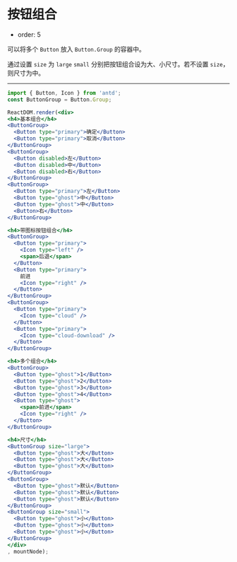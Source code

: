 # 按钮组合

- order: 5

可以将多个 `Button` 放入 `Button.Group` 的容器中。

通过设置 `size` 为 `large` `small` 分别把按钮组合设为大、小尺寸。若不设置 `size`，则尺寸为中。

---

````jsx
import { Button, Icon } from 'antd';
const ButtonGroup = Button.Group;

ReactDOM.render(<div>
<h4>基本组合</h4>
<ButtonGroup>
  <Button type="primary">确定</Button>
  <Button type="primary">取消</Button>
</ButtonGroup>
<ButtonGroup>
  <Button disabled>左</Button>
  <Button disabled>中</Button>
  <Button disabled>右</Button>
</ButtonGroup>
<ButtonGroup>
  <Button type="primary">左</Button>
  <Button type="ghost">中</Button>
  <Button type="ghost">中</Button>
  <Button>右</Button>
</ButtonGroup>

<h4>带图标按钮组合</h4>
<ButtonGroup>
  <Button type="primary">
    <Icon type="left" />
    <span>后退</span>
  </Button>
  <Button type="primary">
    前进
    <Icon type="right" />
  </Button>
</ButtonGroup>
<ButtonGroup>
  <Button type="primary">
    <Icon type="cloud" />
  </Button>
  <Button type="primary">
    <Icon type="cloud-download" />
  </Button>
</ButtonGroup>

<h4>多个组合</h4>
<ButtonGroup>
  <Button type="ghost">1</Button>
  <Button type="ghost">2</Button>
  <Button type="ghost">3</Button>
  <Button type="ghost">4</Button>
  <Button type="ghost">
    <span>前进</span>
    <Icon type="right" />
  </Button>
</ButtonGroup>

<h4>尺寸</h4>
<ButtonGroup size="large">
  <Button type="ghost">大</Button>
  <Button type="ghost">大</Button>
  <Button type="ghost">大</Button>
</ButtonGroup>
<ButtonGroup>
  <Button type="ghost">默认</Button>
  <Button type="ghost">默认</Button>
  <Button type="ghost">默认</Button>
</ButtonGroup>
<ButtonGroup size="small">
  <Button type="ghost">小</Button>
  <Button type="ghost">小</Button>
  <Button type="ghost">小</Button>
</ButtonGroup>
</div>
, mountNode);
````

<style>
#components-button-demo-button-group h4 {
  margin: 16px 0;
  font-size: 14px;
  line-height: 1;
  font-weight: normal;
}
#components-button-demo-button-group h4:first-child {
  margin-top: 0;
}
#components-button-demo-button-group .ant-btn {
  margin-bottom: 8px;
}
#components-button-demo-button-group .ant-btn-group {
  margin-right: 8px;
}
#components-button-demo-button-group .ant-btn {
  margin-bottom: 12px;
}
</style>
